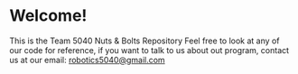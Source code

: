 # Welcome!
This is the Team 5040 Nuts & Bolts Repository
Feel free to look at any of our code for reference, if you want to talk to us about out program, contact us at our email: robotics5040@gmail.com
